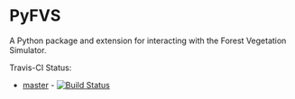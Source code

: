PyFVS
=====

A Python package and extension for interacting with the Forest Vegetation Simulator.

Travis-CI Status:
 - [master](https://github.com/tharen/PyFVS/tree/master) - [![Build Status](https://travis-ci.org/tharen/PyFVS.svg?branch=master)](https://travis-ci.org/tharen/PyFVS)
